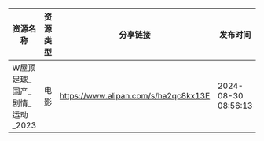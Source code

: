 | 资源名称                | 资源类型 | 分享链接                                 | 发布时间                |
| ------------------- | ---- | ------------------------------------ | ------------------- |
| W屋顶足球_国产_剧情_运动_2023 | 电影   | https://www.alipan.com/s/ha2qc8kx13E | 2024-08-30 08:56:13 |
